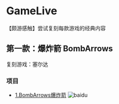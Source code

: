 # GameLive
【颇游感触】尝试复刻每款游戏的经典内容

第一款：爆炸箭 BombArrows
-------------------------
复刻游戏：塞尔达
### 项目
* [1.BombArrows爆炸箭](https://github.com/linhgf/GameLive/tree/main/BombArrows "")
![baidu](https://github.com/linhgf/GameLive/blob/main/Previews/BombArrows_1.jpg)  

